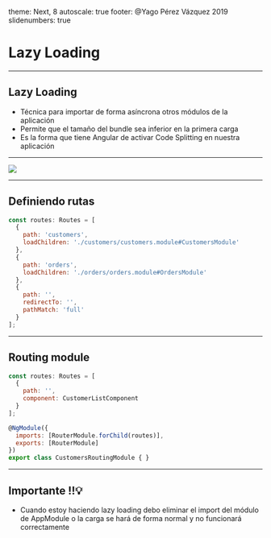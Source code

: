 theme: Next, 8
autoscale: true
footer: @Yago Pérez Vázquez 2019
slidenumbers: true

# Lazy Loading

---

## Lazy Loading

- Técnica para importar de forma asíncrona otros módulos de la aplicación
- Permite que el tamaño del bundle sea inferior en la primera carga
- Es la forma que tiene Angular de activar Code Splitting en nuestra aplicación

---

![](https://media2.giphy.com/media/14ut8PhnIwzros/giphy.gif?cid=e1bb72ff5c6e6b72594c5a67459b354c)

---

##  Definiendo rutas

```javascript
const routes: Routes = [
  {
    path: 'customers',
    loadChildren: './customers/customers.module#CustomersModule'
  },
  {
    path: 'orders',
    loadChildren: './orders/orders.module#OrdersModule'
  },
  {
    path: '',
    redirectTo: '',
    pathMatch: 'full'
  }
];
```

---

## Routing module

```javascript
const routes: Routes = [
  {
    path: '',
    component: CustomerListComponent
  }
];

@NgModule({
  imports: [RouterModule.forChild(routes)],
  exports: [RouterModule]
})
export class CustomersRoutingModule { }
```

---

## Importante !!:bulb:

- Cuando estoy haciendo lazy loading debo eliminar el import del módulo de AppModule o la carga se hará de forma normal y no funcionará correctamente
